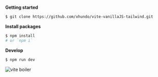 **Getting started**

 ```bash
 $ git clone https://github.com/xhundo/vite-vanillaJS-tailwind.git
 ```
 
 
 **Install packages**
 ```bash
 $ npm install
 # or `npm i`
 ```
 
 
**Develop**
 ```bash
$ npm run dev
 ```
 
 ![vite boiler](https://user-images.githubusercontent.com/98115017/226140607-8d117e69-6ce0-4aa0-8c45-73588f12517d.jpg)


 
 

